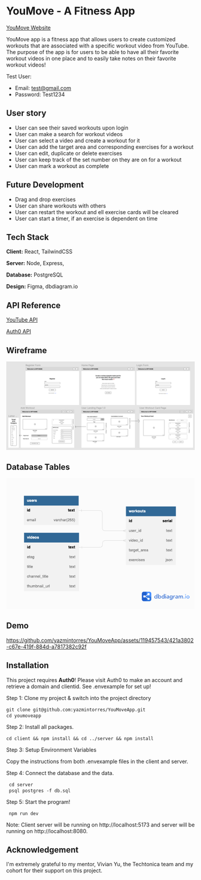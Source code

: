 
# YouMove - A Fitness App

[YouMove Website](https://server-mxft.onrender.com/)

YouMove app is a fitness app that allows users to create customized workouts that are associated with a specific workout video from YouTube. The purpose of the app is for users to be able to have all their favorite workout videos in one place and to easily take notes on their favorite workout videos!

Test User: 
- Email: test@gmail.com
- Password: Test1234

## User story 
- User can see their saved workouts upon login 
- User can make a search for workout videos 
- User can select a video and create a workout for it 
- User can add the target area and corresponding exercises for a workout
- User can edit, duplicate or delete exercises
- User can keep track of the set number on they are on for a workout
- User can mark a workout as complete

## Future Development 
- Drag and drop exercises 
- User can share workouts with others 
- User can restart the workout and ell exercise cards will be cleared
- User can start a timer, if an exercise is dependent on time


## Tech Stack

**Client:** React, TailwindCSS

**Server:** Node, Express, 

**Database:** PostgreSQL

**Design:** Figma, dbdiagram.io

## API Reference

[YouTube API](https://developers.google.com/youtube/v3)

[Auth0 API](https://auth0.com/docs/api)

## Wireframe 

![Wireframe](images/wireframe.png)

## Database Tables

![Tables](images/DBSchema.png)

## Demo 
https://github.com/yazmintorres/YouMoveApp/assets/119457543/421a3802-c67e-419f-884d-a7817382c92f

## Installation

This project requires **Auth0**! Please visit Auth0 to make an account and retrieve a domain and clientid. See .envexample for set up!

Step 1: Clone my project & switch into the project directory 

  ```
  git clone git@github.com:yazmintorres/YouMoveApp.git
  cd youmoveapp
```

Step 2: Install all packages.

  ```
  cd client && npm install && cd ../server && npm install
```

Step 3: Setup Environment Variables

Copy the instructions from both .envexample files in the client and server.

Step 4: Connect the database and the data.

  ```
   cd server
   psql postgres -f db.sql
```

Step 5: Start the program!

  ```
   npm run dev
```

Note: Client server will be running on http://localhost:5173 and server will be running on http://localhost:8080.

## Acknowledgement

I'm extremely grateful to my mentor, Vivian Yu, the Techtonica team and my cohort for their support on this project.

